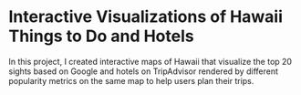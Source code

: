 # Interactive Visualizations of Hawaii Things to Do and Hotels
In this project, I created interactive maps of Hawaii that visualize the top 20 sights based on Google and hotels on TripAdvisor rendered by different popularity metrics on the same map to help users plan their trips.

